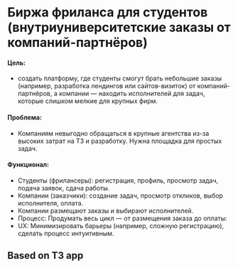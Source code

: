 # Биржа фриланса для студентов (внутриуниверситетские заказы от компаний-партнёров)
#### Цель: 
- создать платформу, где студенты смогут брать небольшие заказы (например, разработка лендингов или сайтов-визиток) от компаний-партнёров, а компании — находить исполнителей для задач, которые слишком мелкие для крупных фирм.
#### Проблема: 
- Компаниям невыгодно обращаться в крупные агентства из-за высоких затрат на ТЗ и разработку. Нужна площадка для простых задач.
#### Функционал:
- Студенты (фрилансеры): регистрация, профиль, просмотр задач, подача заявок, сдача работы.
- Компании (заказчики): создание задач, просмотр откликов, выбор исполнителя, оплата.
- Компании размещают заказы и выбирают исполнителей.
- Процесс: Продумать весь цикл — от размещения заказа до оплаты:
- UX: Минимизировать барьеры (например, сложную регистрацию), сделать процесс интуитивным.
## Based on T3 app